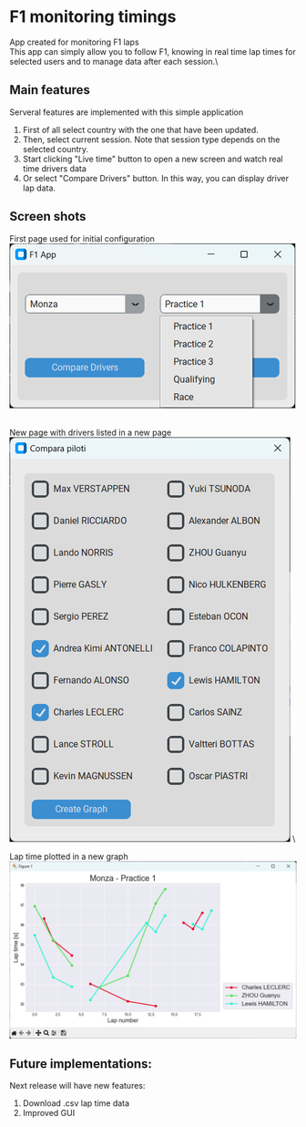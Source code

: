 # F1 monitoring timings

App created for monitoring F1 laps\
This app can simply allow you to follow F1, knowing in real time lap times for selected users and to manage data after each session.\

## Main features

Serveral features are implemented with this simple application
1. First of all select country with the one that have been updated.
2. Then, select current session. Note that session type depends on the selected country.
3. Start clicking "Live time" button to open a new screen and watch real time drivers data
4. Or select "Compare Drivers" button. In this way, you can display driver lap data.

## Screen shots
First page used for initial configuration\
![Screenshot settings page.](https://github.com/lorienzo9/F1_app/blob/main/images/f1_app_settings_page.png)

\
New page with drivers listed in a new page\
![Screenshot settings page.](https://github.com/lorienzo9/F1_app/blob/main/images/display_drivers_selected.png)
\

Lap time plotted in a new graph\
![Screenshot settings page.](https://github.com/lorienzo9/F1_app/blob/main/images/displayed_data.png)



## Future implementations:
Next release will have new features:
1. Download .csv lap time data
2. Improved GUI
